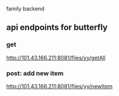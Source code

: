 family backend

## api endpoints for butterfly 

### get

http://101.43.166.211:8081/flies/yy/getAll

### post: add new item

http://101.43.166.211:8081/flies/yy/newItem